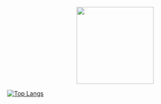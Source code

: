 

<p align="center">
<a href="https://github.com/unworried">
  <img height="180em" src="https://github-readme-stats-phi-one-63.vercel.app/api?username=unworried&count_private=true&show_icons=true&theme=dark" />

  
  [![Top Langs](https://github-readme-stats-phi-one-63.vercel.app/api/top-langs/?username=unworried)](https://github.com/anuraghazra/github-readme-stats)
  <!-- <img height="180em" src="https://github-readme-stats-phi-one-63.vercel.app/api/top-langs/?username=unworried&layout=compact&theme=dark" /> -->
</a>
</p>
